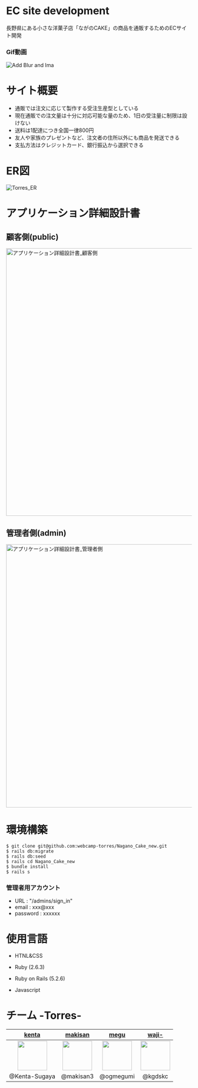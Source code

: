 # EC site development

長野県にある小さな洋菓子店「ながのCAKE」の商品を通販するためのECサイト開発

### Gif動画

![Add Blur and Ima](https://user-images.githubusercontent.com/82434457/127146174-f8adbbf1-a8ba-421c-88d6-0e1aeac5bff5.gif)

# サイト概要
* 通販では注文に応じて製作する受注生産型としている
* 現在通販での注文量は十分に対応可能な量のため、1日の受注量に制限は設けない
* 送料は1配達につき全国一律800円
* 友人や家族のプレゼントなど、注文者の住所以外にも商品を発送できる
* 支払方法はクレジットカード、銀行振込から選択できる

# ER図
![Torres_ER](https://user-images.githubusercontent.com/82434457/127075889-a8119918-8dd2-47f9-be17-cff735242033.png)

# アプリケーション詳細設計書
## 顧客側(public)
<img width="727" alt="アプリケーション詳細設計書_顧客側" src="https://user-images.githubusercontent.com/82434457/127076965-03a1770f-1363-4df1-9d52-ec25b09ffcd0.png">

## 管理者側(admin)
<img width="715" alt="アプリケーション詳細設計書_管理者側" src="https://user-images.githubusercontent.com/82434457/127076954-582e6a11-7175-490c-9d94-662c4f981c29.png">

# 環境構築
```
$ git clone git@github.com:webcamp-torres/Nagano_Cake_new.git
$ rails db:migrate
$ rails db:seed
$ rails cd Nagano_Cake_new
$ bundle install
$ rails s
```
### 管理者用アカウント
* URL : "/admins/sign_in"
* email : xxx@xxx
* password : xxxxxx


# 使用言語
* HTNL&CSS

* Ruby (2.6.3)

* Ruby on Rails (5.2.6)

* Javascript

# チーム -Torres-

|[kenta](https://github.com/Kenta-Sugaya)|[makisan](https://github.com/makisan3)|[megu](https://github.com/ogmegumi)|[waji-](https://github.com/kgdskc)|
|:-:|:-:|:-:|:-:|
|<a href="https://github.com/Kenta-Sugaya"><img src="https://user-images.githubusercontent.com/82434457/127173633-9fb05797-8d23-4aa6-b90c-ac80a1d2a13c.png" width="80" height="80">|<a href="https://github.com/makisan3"><img src="https://user-images.githubusercontent.com/82434457/127173656-4205492d-1508-4190-b5d3-2115ab894bd0.JPG" width="80" height="80">|<a href="https://github.com/ogmegumi"><img src="https://user-images.githubusercontent.com/82434457/127173679-170a1f68-a713-4fc1-899d-de493cb9c747.png" width="80" height="80">|<a href="https://github.com/kgdskc"><img src="https://user-images.githubusercontent.com/82434457/127173695-3141adc5-7e2f-4e06-a54c-326ff8b5b27a.png" width="80" height="80">|
|@Kenta-Sugaya|@makisan3|@ogmegumi|@kgdskc|


